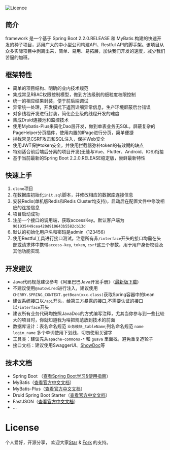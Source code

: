 ![Licence](https://img.shields.io/badge/licence-none-green.svg)
## 简介
framework 是一个基于 Spring Boot 2.2.0.RELEASE 和 MyBatis 构建的快速开发的种子项目，适用广大的中小型公司构建API、Restful API的脚手架。该项目从众多实际项目中剥离出来，简单、易用、易拓展，加快我们开发的速度，减少我们苦逼的加班。

## 框架特性
- 简单的项目结构、明确的业内技术规范
- 集成常见RBAC权限控制模型，做到方法级别的细粒度权限控制
- 统一的相应结果封装，便于前后端调试
- 异常统一处理，开发模式下返回详细异常信息，生产环境屏蔽后台错误
- 对多线程开发进行封装，简化企业级的线程开发的难度
- 集成Druid连接池和监控技术
- 使用Mybatis-Plus来简化Dao层开发，做到单表业务无SQL。屏蔽复杂的PageHelper分页插件，使用内置的IPage进行分页，简单便捷
- 拦截常见CSRF攻击和SQL注入，保护Web安全
- 使用JWT保护token安全，并使用拦截器弥补token的有效期的缺点
- 特别适合前后端后分离的项目开发(无缝与Vue、Flutter、Android、IOS)衔接
- 基于当前最新的Spring Boot 2.2.0.RELEASE稳定版，尝鲜最新特性

## 快速上手
1. `clone`项目
2. 在数据库初始化`init.sql`脚本，并修改相应的数据库连接信息
3. 安装Redis(单机版Redis和Redis Cluster均支持)，启动后在配置文件中修改相应的连接信息
4. 项目启动成功
5. 注册一个接口的调用端，获取accessKey。默认客户端为`901935449cea420d910643b5582cb13d`
6. 默认的初始化用户名和密码是admin（123456）
6. 使用Restful工具进行接口测试。注意所有非`/interface`开头的接口均需在头部或请求体中携带`access-key`, `token`, `csrf`这三个参数，用于用户身份校验及其他功能实现

## 开发建议
- Java代码规范建议参考《阿里巴巴Java开发手册》（[最新版下载](https://github.com/lihengming/java-codes/blob/master/shared-resources/%E9%98%BF%E9%87%8C%E5%B7%B4%E5%B7%B4Java%E5%BC%80%E5%8F%91%E6%89%8B%E5%86%8CV1.3.0.pdf))
- 不建议使用`@autowired`进行注入，建议使用`CHERRY.SPRING_CONTEXT.getBean(xxx.class)`获取Spring容器中的bean
- 建议系统接口以`/api`开头，给第三方暴露的接口,不需要认证的接口以`/interface`开头
- 建议所有业务代码均按照JavaDoc的方式编写注释，尤其当你参与到一些比较大的项目时，你就知道我为啥把规范放到技术的前面
- 数据库设计：表名命名规范 `业务模块_tableName`;列名命名规范 `name` `login_name` 多个单词使用下划线，切勿使用关键字
- 工具类：建议先从`apache-commons-*` 和 `guava` 里面找，避免重复造轮子
- 接口文档：建议使用SwaggerUI、[ShowDoc](https://github.com/star7th/showdoc)等

## 技术文档
- Spring Boot （[查看Spring Boot学习&使用指南](https://docs.spring.io/spring-boot/docs/2.2.0.RELEASE/reference/html/getting-started.html#getting-started)）
- MyBatis（[查看官方中文文档](http://www.mybatis.org/mybatis-3/zh/index.html)）
- MyBatis-Plus（[查看官方中文文档](MyBatisb通用Mapper插件（[查看官方中文文档](https://mapperhelper.github.io/docs/)）)）
- Druid Spring Boot Starter（[查看官方中文文档](https://github.com/alibaba/druid/tree/master/druid-spring-boot-starter/)）
- FastJSON（[查看官方中文文档](https://github.com/Alibaba/fastjson/wiki/%E9%A6%96%E9%A1%B5)）
- ...

# License
个人爱好，开源分享， 欢迎大家[Star](https://github.com/gyoomi/framework/stargazers) & [Fork](https://github.com/gyoomi/framework/network/members) 的支持。































